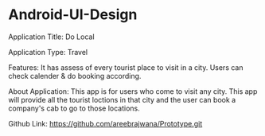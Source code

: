 # Android-UI-Design

Application Title: Do Local

Application Type: Travel

Features: It has assess of every tourist place to visit in a city.
	  Users can check calender & do booking according. 

About Application: This app is for users who come to visit any city. 
		   This app will provide all the tourist loctions in that city and the user can book a company's cab to go to those locations.   

Github Link: https://github.com/areebrajwana/Prototype.git
